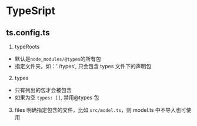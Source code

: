 # TypeSript

## ts.config.ts

1. typeRoots

- 默认是`node_modules/@types`的所有包
- 指定文件夹，如：'./types', 只会包含 types 文件下的声明包

2. types

- 只有列出的包才会被包含
- 如果为空 `types: []`, 禁用@types 包

3. files 明确指定包含的文件，比如 `src/model.ts`，则 model.ts 中不导入也可使用
